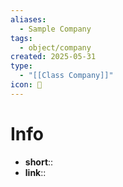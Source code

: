 ```yaml
---
aliases:
  - Sample Company
tags:
  - object/company
created: 2025-05-31
type:
  - "[[Class Company]]"
icon: 🏬
---
```

# Info
- **short**:: 
- **link**::

